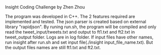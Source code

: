 Insight Coding Challenge by Zhen Zhou

The program was developed in C++. The 2 features required are implemented and tested. The json parser is created based on external library "rapidjson". By runing run.sh, the program will be compiled and only read the tweet_input/tweets.txt and output to ft1.txt and ft2.txt in tweet_output folder. Logs are in log folder. If input files have other names, run insight after run.sh and set input file(./insight input_file_name.txt). But the output files names are still ft1.txt and ft2.txt.
